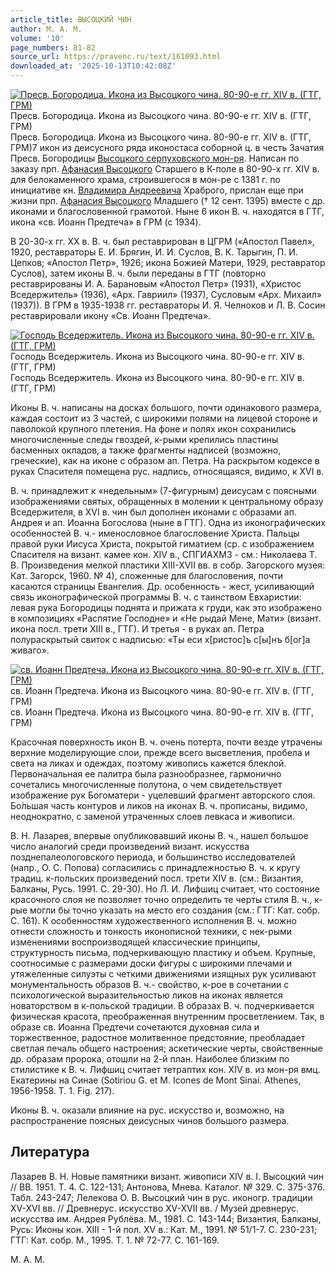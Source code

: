 ```yaml
---
article_title: ВЫСОЦКИЙ ЧИН
author: М. А. М.
volume: '10'
page_numbers: 81-82
source_url: https://pravenc.ru/text/161093.html
downloaded_at: '2025-10-13T10:42:08Z'
---
```


[![Пресв. Богородица. Икона из Высоцкого чина. 80-90-е гг. XIV в. (ГТГ, ГРМ)](https://pravenc.ru/data/054/467/1234/i200.jpg "Кликните для увеличения картинки")](https://pravenc.ru/data/054/467/1234/i400.jpg)Пресв. Богородица. Икона из Высоцкого чина. 80-90-е гг. XIV в. (ГТГ, ГРМ)  
Пресв. Богородица. Икона из Высоцкого чина. 80-90-е гг. XIV в. (ГТГ, ГРМ)7 икон из деисусного ряда иконостаса соборной ц. в честь Зачатия Пресв. Богородицы [Высоцкого серпуховского мон-ря](<https://pravenc.ru/text/Высоцкого серпуховского мон-ря.html>). Написан по заказу прп. [Афанасия Высоцкого](<https://pravenc.ru/text/Афанасия Высоцкого.html>) Старшего в К-поле в 80-90-х гг. XIV в. для белокаменного храма, строившегося в мон-ре с 1381 г. по инициативе кн. [Владимира Андреевича](<https://pravenc.ru/text/Владимира Андреевича.html>) Храброго, прислан еще при жизни прп. [Афанасия Высоцкого](<https://pravenc.ru/text/Афанасия Высоцкого.html>) Младшего († 12 сент. 1395) вместе с др. иконами и благословенной грамотой. Ныне 6 икон В. ч. находятся в ГТГ, икона «св. Иоанн Предтеча» в ГРМ (с 1934).

В 20-30-х гг. ХХ в. В. ч. был реставрирован в ЦГРМ («Апостол Павел», 1920, реставраторы Е. И. Брягин, И. И. Суслов, В. К. Тарыгин, П. И. Цепков; «Апостол Петр», 1926; икона Божией Матери, 1929, реставратор Суслов), затем иконы В. ч. были переданы в ГТГ (повторно реставрированы И. А. Барановым «Апостол Петр» (1931), «Христос Вседержитель» (1936), «Арх. Гавриил» (1937), Сусловым «Арх. Михаил» (1937)). В ГРМ в 1935-1938 гг. реставраторы И. Я. Челноков и Л. В. Сосин реставрировали икону «Св. Иоанн Предтеча».

[![Господь Вседержитель. Икона из Высоцкого чина. 80-90-е гг. XIV в. (ГТГ, ГРМ)](https://pravenc.ru/data/959/466/1234/i200.jpg "Кликните для увеличения картинки")](https://pravenc.ru/data/959/466/1234/i400.jpg)Господь Вседержитель. Икона из Высоцкого чина. 80-90-е гг. XIV в. (ГТГ, ГРМ)  
Господь Вседержитель. Икона из Высоцкого чина. 80-90-е гг. XIV в. (ГТГ, ГРМ)

Иконы В. ч. написаны на досках большого, почти одинакового размера, каждая состоит из 3 частей, с широкими полями на лицевой стороне и паволокой крупного плетения. На фоне и полях икон сохранились многочисленные следы гвоздей, к-рыми крепились пластины басменных окладов, а также фрагменты надписей (возможно, греческие), как на иконе с образом ап. Петра. На раскрытом кодексе в руках Спасителя помещена рус. надпись, относящаяся, видимо, к XVI в.

В. ч. принадлежит к «недельным» (7-фигурным) деисусам с поясными изображениями святых, обращенных в молении к центральному образу Вседержителя, в XVI в. чин был дополнен иконами с образами ап. Андрея и ап. Иоанна Богослова (ныне в ГТГ). Одна из иконографических особенностей В. ч.- именословное благословение Христа. Пальцы правой руки Иисуса Христа, покрытой гиматием (ср. с изображением Спасителя на визант. камее кон. XIV в., СПГИАХМЗ - см.: Николаева Т. В. Произведения мелкой пластики XIII-XVII вв. в собр. Загорского музея: Кат. Загорск, 1960. № 4), сложенные для благословения, почти касаются страницы Евангелия. Др. особенность - жест, усиливающий связь иконографической программы В. ч. с таинством Евхаристии: левая рука Богородицы поднята и прижата к груди, как это изображено в композициях «Распятие Господне» и «Не рыдай Мене, Мати» (визант. икона посл. трети XIII в., ГТГ). И третья - в руках ап. Петра полураскрытый свиток с надписью: «Ты еси х[ристос]ъ с[ы]нъ б[ог]а живаго».

[![св. Иоанн Предтеча. Икона из Высоцкого чина. 80-90-е гг. XIV в. (ГТГ, ГРМ)](https://pravenc.ru/data/049/467/1234/i200.jpg "Кликните для увеличения картинки")](https://pravenc.ru/data/049/467/1234/i400.jpg)св. Иоанн Предтеча. Икона из Высоцкого чина. 80-90-е гг. XIV в. (ГТГ, ГРМ)  
св. Иоанн Предтеча. Икона из Высоцкого чина. 80-90-е гг. XIV в. (ГТГ, ГРМ)

Красочная поверхность икон В. ч. очень потерта, почти везде утрачены верхние моделирующие слои, прежде всего высветления, пробела и света на ликах и одеждах, поэтому живопись кажется блеклой. Первоначальная ее палитра была разнообразнее, гармонично сочетались многочисленные полутона, о чем свидетельствует изображение рук Богоматери - уцелевший фрагмент авторского слоя. Бо́льшая часть контуров и ликов на иконах В. ч. прописаны, видимо, неоднократно, с заменой утраченных слоев левкаса и живописи.

В. Н. Лазарев, впервые опубликовавший иконы В. ч., нашел большое число аналогий среди произведений визант. искусства позднепалеологовского периода, и большинство исследователей (напр., О. С. Попова) согласились с принадлежностью В. ч. к кругу традиц. к-польских произведений посл. трети XIV в. (см.: Византия, Балканы, Русь. 1991. С. 29-30). Но Л. И. Лифшиц считает, что состояние красочного слоя не позволяет точно определить те черты стиля В. ч., к-рые могли бы точно указать на место его создания (см.: ГТГ: Кат. собр. С. 161). К особенностям художественного исполнения В. ч. можно отнести сложность и тонкость иконописной техники, с нек-рыми изменениями воспроизводящей классические принципы, структурность письма, подчеркивающую пластику и объем. Крупные, соотносимые с размерами доски фигуры с широкими плечами и утяжеленные силуэты с четкими движениями изящных рук усиливают монументальность образов В. ч.- свойство, к-рое в сочетании с психологической выразительностью ликов на иконах является новаторством в к-польской традиции. В образах В. ч. подчеркивается физическая красота, преображенная внутренним просветлением. Так, в образе св. Иоанна Предтечи сочетаются духовная сила и торжественное, радостное молитвенное предстояние, преобладает светлая печаль общего настроения; аскетические черты, свойственные др. образам пророка, отошли на 2-й план. Наиболее близким по стилистике к В. ч. Лифшиц считает тетраптих кон. XIV в. из мон-ря вмц. Екатерины на Синае (Sotiriou G. et M. Icones de Mont Sinai. Athenes, 1956-1958. T. 1. Fig. 217).

Иконы В. ч. оказали влияние на рус. искусство и, возможно, на распространение поясных деисусных чинов большого размера.

## Литература

Лазарев В. Н. Новые памятники визант. живописи XIV в. I. Высоцкий чин // ВВ. 1951. Т. 4. С. 122-131; Антонова, Мнева. Каталог. № 329. С. 375-376. Табл. 243-247; Лелекова О. В. Высоцкий чин в рус. иконогр. традиции XV-XVI вв. // Древнерус. искусство XV-XVII вв. / Музей древнерус. искусства им. Андрея Рублёва. М., 1981. С. 143-144; Византия, Балканы, Русь: Иконы кон. XIII - 1-й пол. XV в.: Кат. М., 1991. № 51/1-7. С. 230-231; ГТГ: Кат. собр. М., 1995. Т. 1. № 72-77. С. 161-169.

М. А. М.
